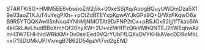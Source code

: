 $START$Kl8G+HMM5EE6vbssioZi92j5k+00xeSSjXq/AoogBQuyUWDmDza5X19e03aoZ1XJuT4uYegPXh++pCtZdBTEYxpKpwAYJkGPa9Q+D/WzFKqwO6aB9R5YTQQKAwIlSnNsq4YNhMjNMOTAt9D/FNP2tCx+pB5JOx92Ijj1fTkao5fA4kiGkLAvLhudBBoXmhQf20nyXW+2U+vzMrIfPzQIkVMhQNTEJ2hWEqhwAzmH3W7EHHhIdWRkKM+Dv0ssIEed0VQrYUbFfLQXxDVYKHkAVecDD9oMbLnxl71SDUMkUP/VxmgB7B62D54pzVt7vd2g$END$